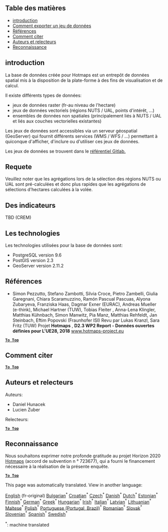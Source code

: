 <h2> Table des matières </h2><ul><li> <a href="#Introduction">introduction</a> </li><li> <a href="#How-to-export-a-dataset">Comment exporter un jeu de données</a> </li><li> <a href="#References">Références</a> </li><li> <a href="#How-to-cite">Comment citer</a> </li><li> <a href="#Authors-and-reviewers">Auteurs et relecteurs</a> </li><li> <a href="#acknowledgement">Reconnaissance</a> </li></ul><h2> introduction </h2><p> La base de données créée pour Hotmaps est un entrepôt de données spatial mis à la disposition de la plate-forme à des fins de visualisation et de calcul. </p><p> Il existe différents types de données: </p><ul><li> jeux de données raster (fr-au niveau de l&#39;hectare) </li><li> jeux de données vectoriels (régions NUTS / UAL, points d&#39;intérêt, ...) </li><li> ensembles de données non spatiales (principalement liés à NUTS / UAL et liés aux couches vectorielles existantes) </li></ul><p> Les jeux de données sont accessibles via un serveur géospatial (GeoServer) qui fournit différents services (WMS / WFS / ...) permettant à quiconque d&#39;afficher, d&#39;inclure ou d&#39;utiliser ces jeux de données. </p><p> Les jeux de données se trouvent dans le <a href="https://gitlab.com/hotmaps">référentiel Gitlab.</a> </p><h2> Requete </h2><p> Veuillez noter que les agrégations lors de la sélection des régions NUTS ou UAL sont pré-calculées et donc plus rapides que les agrégations de sélections d&#39;hectares calculées à la volée. </p><h2> Des indicateurs </h2><p> TBD (CREM) </p><h2> Les technologies </h2><p> Les technologies utilisées pour la base de données sont: </p><ul><li> PostgreSQL version 9.6 </li><li> PostGIS version 2.3 </li><li> GeoServer version 2.11.2 </li></ul><h2> Références </h2><ul><li> Simon Pezzutto, Stefano Zambotti, Silvia Croce, Pietro Zambelli, Giulia Garegnani, Chiara Scaramuzzino, Ramón Pascual Pascuas, Alyona Zubaryeva, Franziska Haas, Dagmar Exner (EURAC), Andreas Mueller (e-think), Michael Hartner (TUW), Tobias Fleiter , Anna-Lena Klingler, Matthias Kühnbach, Simon Manwitz, Pia Manz, Matthias Rehfeldt, Jan Steinbach, Eftim Popovski (Fraunhofer ISI) Revu par Lukas Kranzl, Sara Fritz (TUW) Projet <strong>Hotmaps</strong> , <strong>D2.3 WP2 Report - Données ouvertes définies pour L&#39;UE28, 2018</strong> <a href="http://www.hotmaps-project.eu/wp-content/uploads/2018/05/D2.3-Hotmaps_FINAL-VERSION_for-upload.pdf">www.hotmaps-project.eu</a> </li></ul><p><ins> <code><strong><a href="#table-of-contents">To Top</a></strong></code> </ins> </p><h2> Comment citer </h2><p><ins> <code><strong><a href="#table-of-contents">To Top</a></strong></code> </ins> </p><h2> Auteurs et relecteurs </h2><p> Auteurs: </p><ul><li> Daniel Hunacek </li><li> Lucien Zuber </li></ul><p> Relecteurs: </p><p><ins> <code><strong><a href="#table-of-contents">To Top</a></strong></code> </ins> </p><h2> Reconnaissance </h2><p> Nous souhaitons exprimer notre profonde gratitude au projet Horizon 2020 <a href="https://www.hotmaps-project.eu">Hotmaps</a> (accord de subvention n ° 723677), qui a fourni le financement nécessaire à la réalisation de la présente enquête. </p><p><ins> <code><strong><a href="#table-of-contents">To Top</a></strong></code> </ins> </p>

This page was automatically translated. View in another language:

[English](../en/Database-behind-the-Hotmaps-toolbox.md) (fr-original) [Bulgarian](../bg/Database-behind-the-Hotmaps-toolbox.md)<sup>\*</sup> [Croatian](../hr/Database-behind-the-Hotmaps-toolbox.md)<sup>\*</sup> [Czech](../cs/Database-behind-the-Hotmaps-toolbox.md)<sup>\*</sup> [Danish](../da/Database-behind-the-Hotmaps-toolbox.md)<sup>\*</sup> [Dutch](../nl/Database-behind-the-Hotmaps-toolbox.md)<sup>\*</sup> [Estonian](../et/Database-behind-the-Hotmaps-toolbox.md)<sup>\*</sup> [Finnish](../fi/Database-behind-the-Hotmaps-toolbox.md)<sup>\*</sup>  [German](../de/Database-behind-the-Hotmaps-toolbox.md)<sup>\*</sup> [Greek](../el/Database-behind-the-Hotmaps-toolbox.md)<sup>\*</sup> [Hungarian](../hu/Database-behind-the-Hotmaps-toolbox.md)<sup>\*</sup> [Irish](../ga/Database-behind-the-Hotmaps-toolbox.md)<sup>\*</sup> [Italian](../it/Database-behind-the-Hotmaps-toolbox.md)<sup>\*</sup> [Latvian](../lv/Database-behind-the-Hotmaps-toolbox.md)<sup>\*</sup> [Lithuanian](../lt/Database-behind-the-Hotmaps-toolbox.md)<sup>\*</sup> [Maltese](../mt/Database-behind-the-Hotmaps-toolbox.md)<sup>\*</sup> [Polish](../pl/Database-behind-the-Hotmaps-toolbox.md)<sup>\*</sup> [Portuguese (Portugal, Brazil)](../pt/Database-behind-the-Hotmaps-toolbox.md)<sup>\*</sup> [Romanian](../ro/Database-behind-the-Hotmaps-toolbox.md)<sup>\*</sup> [Slovak](../sk/Database-behind-the-Hotmaps-toolbox.md)<sup>\*</sup> [Slovenian](../sl/Database-behind-the-Hotmaps-toolbox.md)<sup>\*</sup> [Spanish](../es/Database-behind-the-Hotmaps-toolbox.md)<sup>\*</sup> [Swedish](../sv/Database-behind-the-Hotmaps-toolbox.md)<sup>\*</sup> 

<sup>\*</sup>: machine translated
